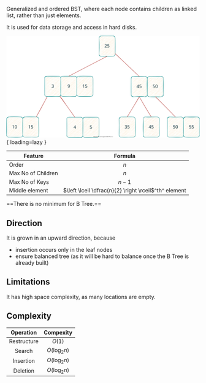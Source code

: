 Generalized and ordered BST, where each node contains children as linked list, rather than just elements.

It is used for data storage and access in hard disks.

![](assets/B_Tree.svg){ loading=lazy }

| Feature            |                        Formula                        |
| ------------------ | :---------------------------------------------------: |
| Order              |                          $n$                          |
| Max No of Children |                          $n$                          |
| Max No of Keys     |                         $n-1$                         |
| Middle element     | $\left \lceil \dfrac{n}{2} \right \rceil$^th^ element |

==There is no minimum for B Tree.==

## Direction

It is grown in an upward direction, because

- insertion occurs only in the leaf nodes
- ensure balanced tree (as it will be hard to balance once the B Tree is already built)

## Limitations

It has high space complexity, as many locations are empty.

## Complexity

|  Operation  |   Compexity   |
| :---------: | :-----------: |
| Restructure |    $O(1)$     |
|   Search    | $O(\log_2 n)$ |
|  Insertion  | $O(\log_2 n)$ |
|  Deletion   | $O(\log_2 n)$ |
